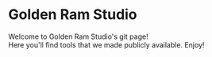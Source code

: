 # Golden Ram Studio

Welcome to Golden Ram Studio's git page! <br>
Here you'll find tools that we made publicly available. Enjoy!
